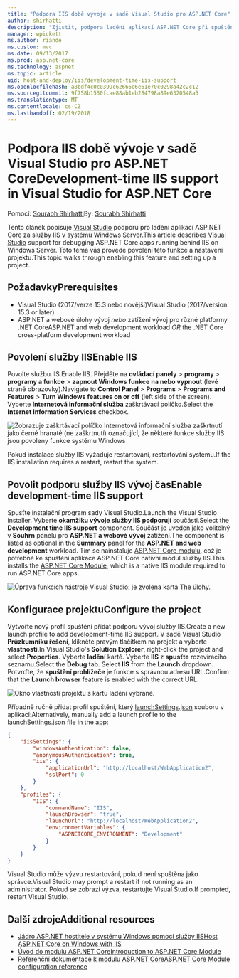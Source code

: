 ```yaml
---
title: "Podpora IIS době vývoje v sadě Visual Studio pro ASP.NET Core"
author: shirhatti
description: "Zjistit, podpora ladění aplikací ASP.NET Core při spuštění za služby IIS v systému Windows Server."
manager: wpickett
ms.author: riande
ms.custom: mvc
ms.date: 09/13/2017
ms.prod: asp.net-core
ms.technology: aspnet
ms.topic: article
uid: host-and-deploy/iis/development-time-iis-support
ms.openlocfilehash: a8bdf4c0c0399c62666e6e61e70c0298a42c2c12
ms.sourcegitcommit: 9f758b1550fcae88ab1eb284798a89e6320548a5
ms.translationtype: MT
ms.contentlocale: cs-CZ
ms.lasthandoff: 02/19/2018
---
```

# <a name="development-time-iis-support-in-visual-studio-for-aspnet-core"></a><span data-ttu-id="6e91c-103">Podpora IIS době vývoje v sadě Visual Studio pro ASP.NET Core</span><span class="sxs-lookup"><span data-stu-id="6e91c-103">Development-time IIS support in Visual Studio for ASP.NET Core</span></span>

<span data-ttu-id="6e91c-104">Pomocí: [Sourabh Shirhatti](https://twitter.com/sshirhatti)</span><span class="sxs-lookup"><span data-stu-id="6e91c-104">By: [Sourabh Shirhatti](https://twitter.com/sshirhatti)</span></span>

<span data-ttu-id="6e91c-105">Tento článek popisuje [Visual Studio](https://www.visualstudio.com/vs/) podporu pro ladění aplikací ASP.NET Core za služby IIS v systému Windows Server.</span><span class="sxs-lookup"><span data-stu-id="6e91c-105">This article describes [Visual Studio](https://www.visualstudio.com/vs/) support for debugging ASP.NET Core apps running behind IIS on Windows Server.</span></span> <span data-ttu-id="6e91c-106">Toto téma vás provede povolení této funkce a nastavení projektu.</span><span class="sxs-lookup"><span data-stu-id="6e91c-106">This topic walks through enabling this feature and setting up a project.</span></span>

## <a name="prerequisites"></a><span data-ttu-id="6e91c-107">Požadavky</span><span class="sxs-lookup"><span data-stu-id="6e91c-107">Prerequisites</span></span>

* <span data-ttu-id="6e91c-108">Visual Studio (2017/verze 15.3 nebo novější)</span><span class="sxs-lookup"><span data-stu-id="6e91c-108">Visual Studio (2017/version 15.3 or later)</span></span>
* <span data-ttu-id="6e91c-109">ASP.NET a webové úlohy vývoj *nebo* zatížení vývoj pro různé platformy .NET Core</span><span class="sxs-lookup"><span data-stu-id="6e91c-109">ASP.NET and web development workload *OR* the .NET Core cross-platform development workload</span></span>

## <a name="enable-iis"></a><span data-ttu-id="6e91c-110">Povolení služby IIS</span><span class="sxs-lookup"><span data-stu-id="6e91c-110">Enable IIS</span></span>

<span data-ttu-id="6e91c-111">Povolte službu IIS.</span><span class="sxs-lookup"><span data-stu-id="6e91c-111">Enable IIS.</span></span> <span data-ttu-id="6e91c-112">Přejděte na **ovládací panely** > **programy** > **programy a funkce** > **zapnout Windows funkce na nebo vypnout** (levé straně obrazovky).</span><span class="sxs-lookup"><span data-stu-id="6e91c-112">Navigate to **Control Panel** > **Programs** > **Programs and Features** > **Turn Windows features on or off** (left side of the screen).</span></span> <span data-ttu-id="6e91c-113">Vyberte **Internetová informační služba** zaškrtávací políčko.</span><span class="sxs-lookup"><span data-stu-id="6e91c-113">Select the **Internet Information Services** checkbox.</span></span>

![Zobrazuje zaškrtávací políčko Internetová informační služba zaškrtnutí jako černé hranaté (ne zaškrtnutí) označující, že některé funkce služby IIS jsou povoleny funkce systému Windows](development-time-iis-support/_static/enable_iis.png)

<span data-ttu-id="6e91c-115">Pokud instalace služby IIS vyžaduje restartování, restartování systému.</span><span class="sxs-lookup"><span data-stu-id="6e91c-115">If the IIS installation requires a restart, restart the system.</span></span>

## <a name="enable-development-time-iis-support"></a><span data-ttu-id="6e91c-116">Povolit podporu služby IIS vývoj čas</span><span class="sxs-lookup"><span data-stu-id="6e91c-116">Enable development-time IIS support</span></span>

<span data-ttu-id="6e91c-117">Spusťte instalační program sady Visual Studio.</span><span class="sxs-lookup"><span data-stu-id="6e91c-117">Launch the Visual Studio installer.</span></span> <span data-ttu-id="6e91c-118">Vyberte **okamžiku vývoje služby IIS podporují** součásti.</span><span class="sxs-lookup"><span data-stu-id="6e91c-118">Select the **Development time IIS support** component.</span></span> <span data-ttu-id="6e91c-119">Součást je uveden jako volitelný v **Souhrn** panelu pro **ASP.NET a webové vývoj** zatížení.</span><span class="sxs-lookup"><span data-stu-id="6e91c-119">The component is listed as optional in the **Summary** panel for the **ASP.NET and web development** workload.</span></span> <span data-ttu-id="6e91c-120">Tím se nainstaluje [ASP.NET Core modulu](xref:fundamentals/servers/aspnet-core-module), což je potřebné ke spuštění aplikace ASP.NET Core nativní modul služby IIS.</span><span class="sxs-lookup"><span data-stu-id="6e91c-120">This installs the [ASP.NET Core Module](xref:fundamentals/servers/aspnet-core-module), which is a native IIS module required to run ASP.NET Core apps.</span></span>

![Úprava funkcích nástroje Visual Studio: je zvolena karta The úlohy.](development-time-iis-support/_static/development_time_support.png)

## <a name="configure-the-project"></a><span data-ttu-id="6e91c-124">Konfigurace projektu</span><span class="sxs-lookup"><span data-stu-id="6e91c-124">Configure the project</span></span>

<span data-ttu-id="6e91c-125">Vytvořte nový profil spuštění přidat podporu vývoj služby IIS.</span><span class="sxs-lookup"><span data-stu-id="6e91c-125">Create a new launch profile to add development-time IIS support.</span></span> <span data-ttu-id="6e91c-126">V sadě Visual Studio **Průzkumníku řešení**, klikněte pravým tlačítkem na projekt a vyberte **vlastnosti**.</span><span class="sxs-lookup"><span data-stu-id="6e91c-126">In Visual Studio's **Solution Explorer**, right-click the project and select **Properties**.</span></span> <span data-ttu-id="6e91c-127">Vyberte **ladění** kartě. Vyberte **IIS** z **spusťte** rozevíracího seznamu.</span><span class="sxs-lookup"><span data-stu-id="6e91c-127">Select the **Debug** tab. Select **IIS** from the **Launch** dropdown.</span></span> <span data-ttu-id="6e91c-128">Potvrďte, že **spuštění prohlížeče** je funkce s správnou adresu URL.</span><span class="sxs-lookup"><span data-stu-id="6e91c-128">Confirm that the **Launch browser** feature is enabled with the correct URL.</span></span>

![Okno vlastností projektu s kartu ladění vybrané.](development-time-iis-support/_static/project_properties.png)

<span data-ttu-id="6e91c-133">Případně ručně přidat profil spuštění, který [launchSettings.json](http://json.schemastore.org/launchsettings) souboru v aplikaci:</span><span class="sxs-lookup"><span data-stu-id="6e91c-133">Alternatively, manually add a launch profile to the [launchSettings.json](http://json.schemastore.org/launchsettings) file in the app:</span></span>

```json
{
    "iisSettings": {
        "windowsAuthentication": false,
        "anonymousAuthentication": true,
        "iis": {
            "applicationUrl": "http://localhost/WebApplication2",
            "sslPort": 0
        }
    },
    "profiles": {
        "IIS": {
            "commandName": "IIS",
            "launchBrowser": "true",
            "launchUrl": "http://localhost/WebApplication2",
            "environmentVariables": {
                "ASPNETCORE_ENVIRONMENT": "Development"
            }
        }
    }
}
```

<span data-ttu-id="6e91c-134">Visual Studio může výzvu restartování, pokud není spuštěna jako správce.</span><span class="sxs-lookup"><span data-stu-id="6e91c-134">Visual Studio may prompt a restart if not running as an administrator.</span></span> <span data-ttu-id="6e91c-135">Pokud se zobrazí výzva, restartujte Visual Studio.</span><span class="sxs-lookup"><span data-stu-id="6e91c-135">If prompted, restart Visual Studio.</span></span>

## <a name="additional-resources"></a><span data-ttu-id="6e91c-136">Další zdroje</span><span class="sxs-lookup"><span data-stu-id="6e91c-136">Additional resources</span></span>

* [<span data-ttu-id="6e91c-137">Jádro ASP.NET hostitele v systému Windows pomocí služby IIS</span><span class="sxs-lookup"><span data-stu-id="6e91c-137">Host ASP.NET Core on Windows with IIS</span></span>](xref:host-and-deploy/iis/index)
* [<span data-ttu-id="6e91c-138">Úvod do modulu ASP.NET Core</span><span class="sxs-lookup"><span data-stu-id="6e91c-138">Introduction to ASP.NET Core Module</span></span>](xref:fundamentals/servers/aspnet-core-module)
* [<span data-ttu-id="6e91c-139">Referenční dokumentace k modulu ASP.NET Core</span><span class="sxs-lookup"><span data-stu-id="6e91c-139">ASP.NET Core Module configuration reference</span></span>](xref:host-and-deploy/aspnet-core-module)
